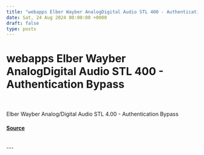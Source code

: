 ```yaml
---
title: "webapps Elber Wayber AnalogDigital Audio STL 400 - Authentication Bypass"
date: Sat, 24 Aug 2024 00:00:00 +0000
draft: false
type: posts
---
```

# webapps Elber Wayber AnalogDigital Audio STL 400 - Authentication Bypass

<br/>

<br/>
Elber Wayber Analog/Digital Audio STL 4.00 - Authentication Bypass

#### [Source](https://www.exploit-db.com/exploits/52071)

<br/>
---
